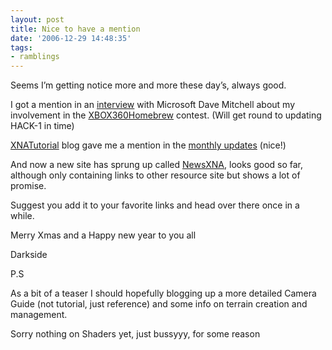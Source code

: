 ```yaml
---
layout: post
title: Nice to have a mention
date: '2006-12-29 14:48:35'
tags:
- ramblings
---
```


Seems I’m getting notice more and more these day’s, always good.

I got a mention in an [interview](http://www.gamasutra.com/features/20061215/sheffield_01.shtml) with Microsoft Dave Mitchell about my involvement in the [XBOX360Homebrew](http://xbox360homebrew.com/default) contest. (Will get round to updating HACK-1 in time)

[XNATutorial](http://www.xnatutorial.com/) blog gave me a mention in the [monthly updates](http://www.xnatutorial.com/?p=60) (nice!)

And now a new site has sprung up called [NewsXNA](http://www.newsxna.com/), looks good so far, although only containing links to other resource site but shows a lot of promise.

Suggest you add it to your favorite links and head over there once in a while.

Merry Xmas and a Happy new year to you all

Darkside

P.S

As a bit of a teaser I should hopefully blogging up a more detailed Camera Guide (not tutorial, just reference) and some info on terrain creation and management.

Sorry nothing on Shaders yet, just bussyyy, for some reason

